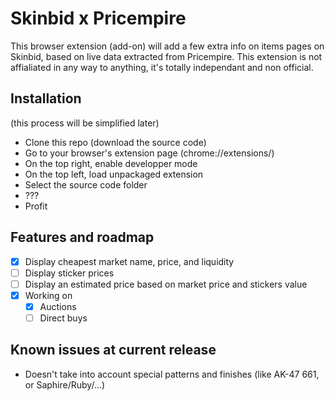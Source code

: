 # Skinbid x Pricempire

This browser extension (add-on) will add a few extra info on items pages on Skinbid, based on live data extracted from Pricempire.
This extension is not affialiated in any way to anything, it's totally independant and non official.

## Installation
(this process will be simplified later)
- Clone this repo (download the source code)
- Go to your browser's extension page (chrome://extensions/)
- On the top right, enable developper mode
- On the top left, load unpackaged extension
- Select the source code folder
- ???
- Profit

## Features and roadmap
- [x] Display cheapest market name, price, and liquidity
- [ ] Display sticker prices
- [ ] Display an estimated price based on market price and stickers value
- [x] Working on
  - [x] Auctions
  - [ ] Direct buys

## Known issues at current release
- Doesn't take into account special patterns and finishes (like AK-47 661, or Saphire/Ruby/...)
